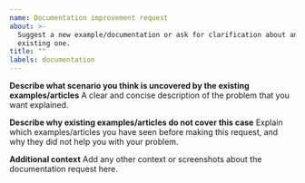 ```yaml
---
name: Documentation improvement request
about: >-
  Suggest a new example/documentation or ask for clarification about an
  existing one.
title: ""
labels: documentation
---
```


**Describe what scenario you think is uncovered by the existing examples/articles**
A clear and concise description of the problem that you want explained.

**Describe why existing examples/articles do not cover this case**
Explain which examples/articles you have seen before making this request, and
why they did not help you with your problem.

**Additional context**
Add any other context or screenshots about the documentation request here.
